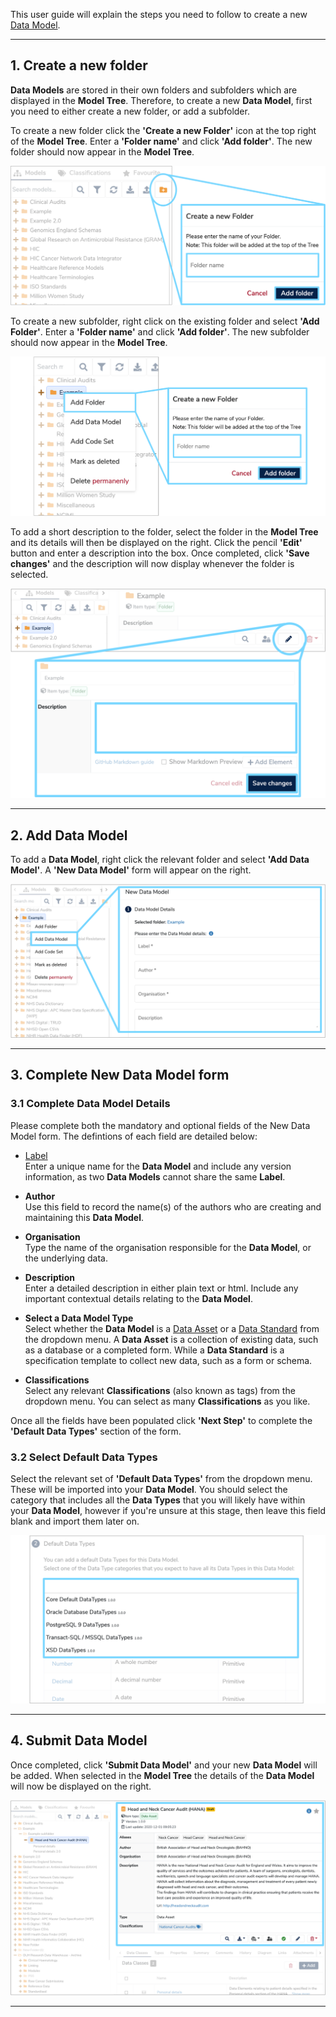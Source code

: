 This user guide will explain the steps you need to follow to create a new [Data Model](../../glossary/data-model/data-model.md). 

---
## 1. Create a new folder
**Data Models** are stored in their own folders and subfolders which are displayed in the **Model Tree**. Therefore, to create a new **Data Model**, first you need to either create a new folder, or add a subfolder.

To create a new folder click the **'Create a new Folder'** icon at the top right of the  **Model Tree**. Enter a **'Folder name'** and click **'Add folder'**. The new folder should now appear in the **Model Tree**. 

![Create a new Folder illustration](create-a-new-folder.png)

To create a new subfolder, right click on the existing folder and select **'Add Folder'**. Enter a **'Folder name'** and click **'Add folder'**. The new subfolder should now appear in the **Model Tree**.

![Create a new subfolder illustration](create-a-new-subfolder.png) 

To add a short description to the folder, select the folder in the **Model Tree** and its details will then be displayed on the right. Click the pencil **'Edit'** button and enter a description into the box. Once completed, click **'Save changes'** and the description will now display whenever the folder is selected.

![Add folder description illustration](add-folder-description.png)

---

## 2. Add Data Model
To add a **Data Model**, right click the relevant folder and select **'Add Data Model'**. A **'New Data Model'** form will appear on the right. 

![Add data model illustration](add-data-model.png)

---

## <a name="complete-new-data-model-form"></a> 3. Complete New Data Model form

### 3.1 Complete Data Model Details

Please complete both the mandatory and optional fields of the New Data Model form. The defintions of each field are detailed below:

* [Label](../../glossary/label/label.md)  
	Enter a unique name for the **Data Model** and include any version information, as two **Data Models** cannot share the same **Label**.
	
* **Author**  
	Use this field to record the name(s) of the authors who are creating and maintaining this **Data Model**.

* **Organisation**  
	Type the name of the organisation responsible for the **Data Model**, or the underlying data.

* **Description**  
	Enter a detailed description in either plain text or html. Include any important contextual details relating to the **Data Model**.

* <a name="complete-new-data-model-form-type"></a>**Select a Data Model Type**  
	Select whether the **Data Model** is a [Data Asset](../../glossary/data-asset/data-asset.md) or a [Data Standard](../../glossary/data-standard/data-standard.md) from the dropdown menu. A **Data Asset** is a collection of existing data, such as a database or a completed form. While a **Data Standard** is a specification template to collect new data, such as a form or schema.

* **Classifications**  
	Select any relevant **Classifications** (also known as tags) from the dropdown menu. You can select as many **Classifications** as you like. 

Once all the fields have been populated click **'Next Step'** to complete the **'Default Data Types'** section of the form. 
	
### 3.2 Select Default Data Types

Select the relevant set of **'Default Data Types'** from the dropdown menu. These will be imported into your **Data Model**. You should select the category that includes all the **Data Types** that you will likely have within your **Data Model**, however if you're unsure at this stage, then leave this field blank and import them later on.


![New Data Model Form showing Default Data Types section](new-data-model-form-2.png)

---

## 4. Submit Data Model
Once completed, click **'Submit Data Model'** and your new **Data Model** will be added. When selected in the **Model Tree** the details of the **Data Model** will now be displayed on the right.

![New Data Model details](final-data-model-added.png)

---